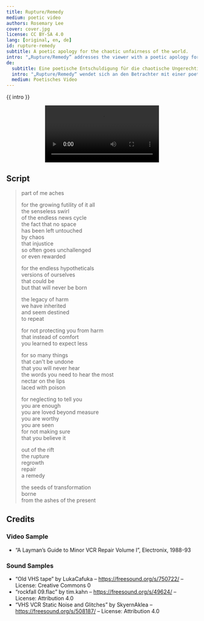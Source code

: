 ```yaml
---
title: Rupture/Remedy
medium: poetic video
authors: Rosemary Lee
cover: cover.jpg
license: CC BY-SA 4.0
lang: [original, en, de]
id: rupture-remedy
subtitle: A poetic apology for the chaotic unfairness of the world.
intro: "„Rupture/Remedy” addresses the viewer with a poetic apology for the chaotic unfairness of the world. Exploring the healing power of giving ourselves the time, space, and license to appreciate how difficult it can be to face the reality we exist within, the work seeks to bear witness to a growing sense of collective distress, irresolution, and futility. Working with appropriated video material, this piece considers how we might rethink our stance towards damage and repair. It presents a playfully utopian vision for the world, looking at how we can find hope, care, and beauty within the chaos."
de:
  subtitle: Eine poetische Entschuldigung für die chaotische Ungerechtigkeit der Welt.
  intro: "„Rupture/Remedy“ wendet sich an den Betrachter mit einer poetischen Entschuldigung für die chaotische Ungerechtigkeit der Welt. Die Arbeit erforscht die heilende Kraft, die darin liegt, uns die Zeit, den Raum und die Erlaubnis zu geben, zu erkennen, wie schwierig es sein kann, der Realität ins Auge zu blicken, in der wir leben, und will Zeugnis ablegen von einem wachsenden Gefühl kollektiver Verzweiflung, Unentschlossenheit und Vergeblichkeit. Das Stück arbeitet mit angeeignetem Videomaterial und überlegt, wie wir unsere Haltung gegenüber Schäden und Reparaturen überdenken können. Es präsentiert eine spielerische, utopische Vision für die Welt und zeigt auf, wie wir im Chaos Hoffnung, Fürsorge und Schönheit finden können."
  medium: Poetisches Video
---
```


{{ intro }}

<center><video src="/{{ id }}/Lee, Rupture, Remedy.mp4" controls></video></center>

## Script

> part of me aches  
>
> for the growing futility of it all  
> the senseless swirl  
> of the endless news cycle  
> the fact that no space  
> has been left untouched  
> by chaos  
> that injustice  
> so often goes unchallenged  
> or even rewarded  
>
> for the endless hypotheticals  
> versions of ourselves  
> that could be  
> but that will never be born  
>
> the legacy of harm  
> we have inherited  
> and seem destined  
> to repeat  
>
> for not protecting you from harm  
> that instead of comfort  
> you learned to expect less  
>
> for so many things  
> that can't be undone  
> that you will never hear  
> the words you need to hear the most  
> nectar on the lips  
> laced with poison  
>
> for neglecting to tell you  
> you are enough  
> you are loved beyond measure  
> you are worthy  
> you are seen  
> for not making sure  
> that you believe it  
>
> out of the rift  
> the rupture  
> regrowth  
> repair  
> a remedy  
>
> the seeds of transformation  
> borne  
> from the ashes of the present  

## Credits

### Video Sample

- “A Layman’s Guide to Minor VCR Repair Volume I”, Electronix, 1988-93

### Sound Samples

- “Old VHS tape” by LukaCafuka – https://freesound.org/s/750722/ – License: Creative Commons 0
- “rockfall 09.flac” by tim.kahn – https://freesound.org/s/49624/ – License: Attribution 4.0
- “VHS VCR Static Noise and Glitches” by SkyernAklea – https://freesound.org/s/508187/ – License: Attribution 4.0

